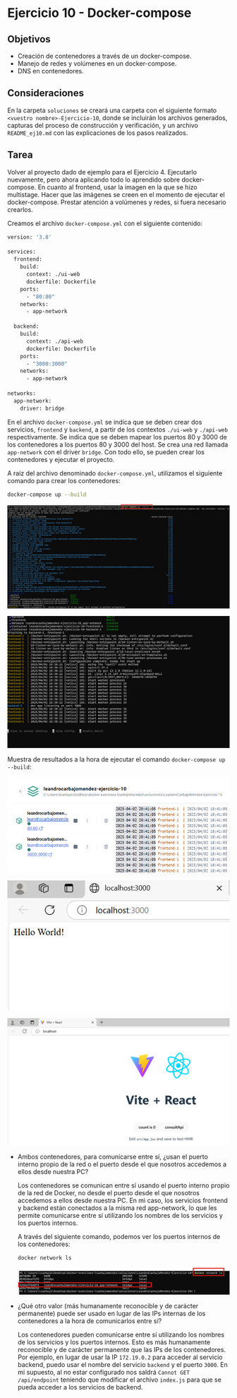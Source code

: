 # Ejercicio 10 - Docker-compose

## Objetivos
- Creación de contenedores a través de un docker-compose.
- Manejo de redes y volúmenes en un docker-compose.
- DNS en contenedores.

## Consideraciones

En la carpeta `soluciones` se creará una carpeta con el siguiente formato `<vuestro nombre>-Ejercicio-10`, donde se incluirán los archivos generados, capturas del proceso de construcción y verificación, y un archivo `README_ej10.md` con las explicaciones de los pasos realizados.

## Tarea
Volver al proyecto dado de ejemplo para el Ejercicio 4. Ejecutarlo nuevamente, pero ahora aplicando todo lo aprendido sobre docker-compose. En cuanto al frontend, usar la imagen en la que se hizo multistage. Hacer que las imágenes se creen en el momento de ejecutar el docker-compose. Prestar atención a volúmenes y redes, si fuera necesario crearlos. 

Creamos el archivo `docker-compose.yml` con el siguiente contenido:

```bash
version: '3.8'

services:
  frontend:
    build:
      context: ./ui-web
      dockerfile: Dockerfile
    ports:
      - "80:80"
    networks:
      - app-network

  backend:
    build:
      context: ./api-web
      dockerfile: Dockerfile
    ports:
      - "3000:3000"
    networks:
      - app-network

networks:
  app-network:
    driver: bridge
```
En el archivo `docker-compose.yml` se indica que se deben crear dos servicios, `frontend` y `backend`, a partir de los contextos `./ui-web` y `./api-web` respectivamente. Se indica que se deben mapear los puertos 80 y 3000 de los contenedores a los puertos 80 y 3000 del host. Se crea una red llamada `app-network` con el driver `bridge`. Con todo ello, se pueden crear los contenedores y ejecutar el proyecto.

A raíz del archivo denominado `docker-compose.yml`, utilizamos el siguiente comando para crear los contenedores:

```bash
docker-compose up --build
```

![Captura sobre el código](../../datos/Ejercicio10/build%20compose.png)

![Captura sobre el código](../../datos/Ejercicio10/build%20compose%202.png)

Muestra de resultados a la hora de ejecutar el comando `docker-compose up --build`:

![Captura sobre el código](../../datos/Ejercicio10/compose.png)

![Captura sobre el código](../../datos/Ejercicio10/3000.png)

![Captura sobre el código](../../datos/Ejercicio10/80.png)


- Ambos contenedores, para comunicarse entre sí, ¿usan el puerto interno propio de la red o el puerto desde el que nosotros accedemos a ellos desde nuestra PC?

    Los contenedores se comunican entre sí usando el puerto interno propio de la red de Docker, no desde el puerto desde el que nosotros accedemos a ellos desde nuestra PC. En mi caso, los servicios frontend y backend están conectados a la misma red app-network, lo que les permite comunicarse entre sí utilizando los nombres de los servicios y los puertos internos.

    A través del siguiente comando, podemos ver los puertos internos de los contenedores:

    ```bash
    docker network ls
    ```

    ![Captura sobre el código](../../datos/Ejercicio10/red%20de%20contenedores%20.png)

- ¿Qué otro valor (más humanamente reconocible y de carácter permanente) puede ser usado en lugar de las IPs internas de los contenedores a la hora de comunicarlos entre sí?

    Los contenedores pueden comunicarse entre sí utilizando los nombres de los servicios y los puertos internos. Esto es más humanamente reconocible y de carácter permanente que las IPs de los contenedores. Por ejemplo, en lugar de usar la IP `172.19.0.2` para acceder al servicio backend, puedo usar el nombre del servicio `backend` y el puerto `3000`. En mi supuesto, al no estar configurado nos saldrá `Cannot GET /api/endpoint` teniendo que modificar el archivo `index.js` para que se pueda acceder a los servicios de backend.


